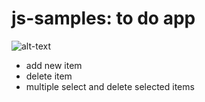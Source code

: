 # js-samples: to do app
![alt-text](https://dayininciftligi.com/githubImg/to-do.png)
- add new item
- delete item
- multiple select and delete selected items

